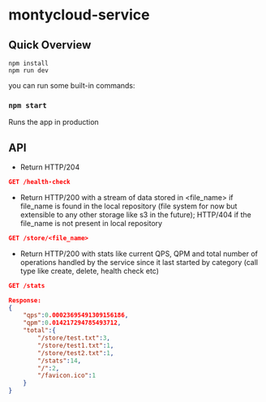 # montycloud-service

## Quick Overview

```shell
npm install
npm run dev
```

you can run some built-in commands:

### `npm start`

Runs the app in production

## API

- Return HTTP/204

```JSON
GET /health-check
```

- Return HTTP/200 with a stream of data stored in <file_name> if file_name is found in the local repository (file system for now but extensible to any other storage like s3 in the future); HTTP/404 if the file_name is not present in local repository

```JSON
GET /store/<file_name>
```

- Return HTTP/200 with stats like current QPS, QPM and total number of operations handled by the service since it last started by category (call type like create, delete, health check etc)

```JSON
GET /stats

Response:
{
    "qps":0.00023695491309156186,
    "qpm":0.014217294785493712,
    "total":{
        "/store/test.txt":3,
        "/store/test1.txt":1,
        "/store/test2.txt":1,
        "/stats":14,
        "/":2,
        "/favicon.ico":1
    }
}
```
